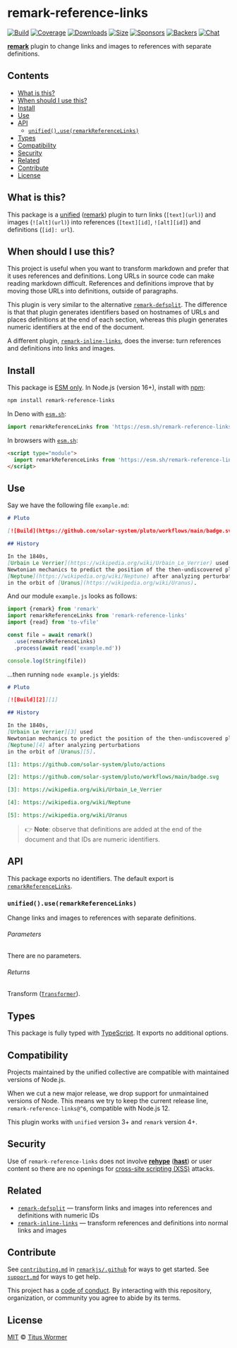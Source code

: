 # remark-reference-links

[![Build][build-badge]][build]
[![Coverage][coverage-badge]][coverage]
[![Downloads][downloads-badge]][downloads]
[![Size][size-badge]][size]
[![Sponsors][sponsors-badge]][collective]
[![Backers][backers-badge]][collective]
[![Chat][chat-badge]][chat]

**[remark][]** plugin to change links and images to references with separate
definitions.

## Contents

*   [What is this?](#what-is-this)
*   [When should I use this?](#when-should-i-use-this)
*   [Install](#install)
*   [Use](#use)
*   [API](#api)
    *   [`unified().use(remarkReferenceLinks)`](#unifieduseremarkreferencelinks)
*   [Types](#types)
*   [Compatibility](#compatibility)
*   [Security](#security)
*   [Related](#related)
*   [Contribute](#contribute)
*   [License](#license)

## What is this?

This package is a [unified][] ([remark][]) plugin to turn links (`[text](url)`)
and images (`![alt](url)`) into references (`[text][id]`, `![alt][id]`) and
definitions (`[id]: url`).

## When should I use this?

This project is useful when you want to transform markdown and prefer that it
uses references and definitions.
Long URLs in source code can make reading markdown difficult.
References and definitions improve that by moving those URLs into definitions,
outside of paragraphs.

This plugin is very similar to the alternative
[`remark-defsplit`][remark-defsplit].
The difference is that that plugin generates identifiers based on hostnames of
URLs and places definitions at the end of each section, whereas this plugin
generates numeric identifiers at the end of the document.

A different plugin, [`remark-inline-links`][remark-inline-links], does the
inverse: turn references and definitions into links and images.

## Install

This package is [ESM only][esm].
In Node.js (version 16+), install with [npm][]:

```sh
npm install remark-reference-links
```

In Deno with [`esm.sh`][esmsh]:

```js
import remarkReferenceLinks from 'https://esm.sh/remark-reference-links@6'
```

In browsers with [`esm.sh`][esmsh]:

```html
<script type="module">
  import remarkReferenceLinks from 'https://esm.sh/remark-reference-links@6?bundle'
</script>
```

## Use

Say we have the following file `example.md`:

```markdown
# Pluto

[![Build](https://github.com/solar-system/pluto/workflows/main/badge.svg)](https://github.com/solar-system/pluto/actions)

## History

In the 1840s,
[Urbain Le Verrier](https://wikipedia.org/wiki/Urbain_Le_Verrier) used
Newtonian mechanics to predict the position of the then-undiscovered planet
[Neptune](https://wikipedia.org/wiki/Neptune) after analyzing perturbations
in the orbit of [Uranus](https://wikipedia.org/wiki/Uranus).
```

And our module `example.js` looks as follows:

```js
import {remark} from 'remark'
import remarkReferenceLinks from 'remark-reference-links'
import {read} from 'to-vfile'

const file = await remark()
  .use(remarkReferenceLinks)
  .process(await read('example.md'))

console.log(String(file))
```

…then running `node example.js` yields:

```markdown
# Pluto

[![Build][2]][1]

## History

In the 1840s,
[Urbain Le Verrier][3] used
Newtonian mechanics to predict the position of the then-undiscovered planet
[Neptune][4] after analyzing perturbations
in the orbit of [Uranus][5].

[1]: https://github.com/solar-system/pluto/actions

[2]: https://github.com/solar-system/pluto/workflows/main/badge.svg

[3]: https://wikipedia.org/wiki/Urbain_Le_Verrier

[4]: https://wikipedia.org/wiki/Neptune

[5]: https://wikipedia.org/wiki/Uranus
```

> 👉 **Note**: observe that definitions are added at the end of the document and
> that IDs are numeric identifiers.

## API

This package exports no identifiers.
The default export is [`remarkReferenceLinks`][api-remark-reference-links].

### `unified().use(remarkReferenceLinks)`

Change links and images to references with separate definitions.

###### Parameters

There are no parameters.

###### Returns

Transform ([`Transformer`][unified-transformer]).

## Types

This package is fully typed with [TypeScript][].
It exports no additional options.

## Compatibility

Projects maintained by the unified collective are compatible with maintained
versions of Node.js.

When we cut a new major release, we drop support for unmaintained versions of
Node.
This means we try to keep the current release line, `remark-reference-links@^6`,
compatible with Node.js 12.

This plugin works with `unified` version 3+ and `remark` version 4+.

## Security

Use of `remark-reference-links` does not involve **[rehype][]** (**[hast][]**)
or user content so there are no openings for [cross-site scripting
(XSS)][wiki-xss] attacks.

## Related

*   [`remark-defsplit`][remark-defsplit]
    — transform links and images into references and definitions with numeric
    IDs
*   [`remark-inline-links`][remark-inline-links]
    — transform references and definitions into normal links and images

## Contribute

See [`contributing.md`][contributing] in [`remarkjs/.github`][health] for ways
to get started.
See [`support.md`][support] for ways to get help.

This project has a [code of conduct][coc].
By interacting with this repository, organization, or community you agree to
abide by its terms.

## License

[MIT][license] © [Titus Wormer][author]

<!-- Definitions -->

[build-badge]: https://github.com/remarkjs/remark-reference-links/workflows/main/badge.svg

[build]: https://github.com/remarkjs/remark-reference-links/actions

[coverage-badge]: https://img.shields.io/codecov/c/github/remarkjs/remark-reference-links.svg

[coverage]: https://codecov.io/github/remarkjs/remark-reference-links

[downloads-badge]: https://img.shields.io/npm/dm/remark-reference-links.svg

[downloads]: https://www.npmjs.com/package/remark-reference-links

[size-badge]: https://img.shields.io/bundlejs/size/remark-reference-links

[size]: https://bundlejs.com/?q=remark-reference-links

[sponsors-badge]: https://opencollective.com/unified/sponsors/badge.svg

[backers-badge]: https://opencollective.com/unified/backers/badge.svg

[collective]: https://opencollective.com/unified

[chat-badge]: https://img.shields.io/badge/chat-discussions-success.svg

[chat]: https://github.com/remarkjs/remark/discussions

[npm]: https://docs.npmjs.com/cli/install

[esm]: https://gist.github.com/sindresorhus/a39789f98801d908bbc7ff3ecc99d99c

[esmsh]: https://esm.sh

[health]: https://github.com/remarkjs/.github

[contributing]: https://github.com/remarkjs/.github/blob/HEAD/contributing.md

[support]: https://github.com/remarkjs/.github/blob/HEAD/support.md

[coc]: https://github.com/remarkjs/.github/blob/HEAD/code-of-conduct.md

[license]: license

[author]: https://wooorm.com

[hast]: https://github.com/syntax-tree/hast

[rehype]: https://github.com/rehypejs/rehype

[remark]: https://github.com/remarkjs/remark

[remark-defsplit]: https://github.com/remarkjs/remark-defsplit

[remark-inline-links]: https://github.com/remarkjs/remark-inline-links

[typescript]: https://www.typescriptlang.org

[unified]: https://github.com/unifiedjs/unified

[unified-transformer]: https://github.com/unifiedjs/unified#transformer

[wiki-xss]: https://en.wikipedia.org/wiki/Cross-site_scripting

[api-remark-reference-links]: #unifieduseremarkreferencelinks
